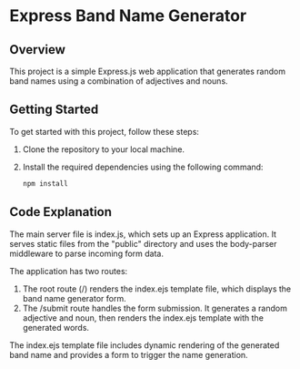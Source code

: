 # Express Band Name Generator

## Overview

This project is a simple Express.js web application that generates random band names using a combination of adjectives and nouns.

## Getting Started

To get started with this project, follow these steps:

1. Clone the repository to your local machine.
2. Install the required dependencies using the following command:

   ```bash
   npm install
   ```

## Code Explanation
The main server file is index.js, which sets up an Express application. It serves static files from the "public" directory and uses the body-parser middleware to parse incoming form data.

The application has two routes:

1. The root route (/) renders the index.ejs template file, which displays the band name generator form.
2. The /submit route handles the form submission. It generates a random adjective and noun, then renders the index.ejs template with the generated words.

The index.ejs template file includes dynamic rendering of the generated band name and provides a form to trigger the name generation.

